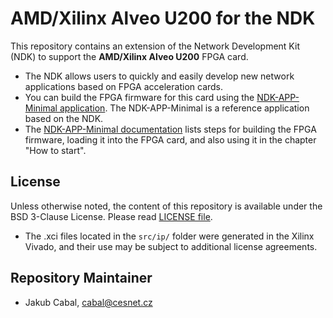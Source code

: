 # AMD/Xilinx Alveo U200 for the NDK

This repository contains an extension of the Network Development Kit (NDK) to support the **AMD/Xilinx Alveo U200** FPGA card.
- The NDK allows users to quickly and easily develop new network applications based on FPGA acceleration cards.
- You can build the FPGA firmware for this card using the [NDK-APP-Minimal application](https://github.com/CESNET/ndk-app-minimal/). The NDK-APP-Minimal is a reference application based on the NDK.
- The [NDK-APP-Minimal documentation](https://cesnet.github.io/ndk-app-minimal/) lists steps for building the FPGA firmware, loading it into the FPGA card, and also using it in the chapter "How to start".

## License

Unless otherwise noted, the content of this repository is available under the BSD 3-Clause License. Please read [LICENSE file](LICENSE).

- The .xci files located in the `src/ip/` folder were generated in the Xilinx Vivado, and their use may be subject to additional license agreements.

## Repository Maintainer

- Jakub Cabal, cabal@cesnet.cz
